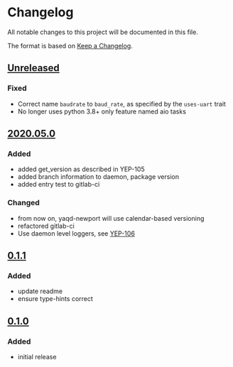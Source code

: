 # Changelog
All notable changes to this project will be documented in this file.

The format is based on [Keep a Changelog](https://keepachangelog.com/).

## [Unreleased]

### Fixed
- Correct name `baudrate` to `baud_rate`, as specified by the `uses-uart` trait
- No longer uses python 3.8+ only feature named aio tasks

## [2020.05.0]

### Added
- added get_version as described in YEP-105
- added branch information to daemon, package version
- added entry test to gitlab-ci

### Changed
- from now on, yaqd-newport will use calendar-based versioning
- refactored gitlab-ci
- Use daemon level loggers, see [YEP-106](https://yeps.yaq.fyi/106)

## [0.1.1]

### Added
- update readme
- ensure type-hints correct

## [0.1.0]

### Added
- initial release

[Unreleased]: https://gitlab.com/yaq/yaqd-newport/-/compare/v2020.05.0...master
[2020.05.0]: https://gitlab.com/yaq/yaqd-newport/-/compare/v0.1.1...v2020.05.0
[0.1.1]: https://gitlab.com/yaq/yaqd-newport/-/compare/v0.1.0...v0.1.1
[0.1.0]: https://gitlab.com/yaq/yaqd-newport/-/tags/v0.1.0
